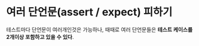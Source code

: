 # 여러 단언문(assert / expect) 피하기

테스트마다 단언문이 여러개인것은 가능하나, 때때로 여러 단언문들은 **테스트 케이스를 2개이상 포함하고 있을 수 있다**.  
